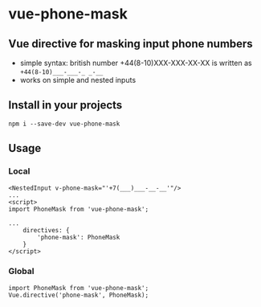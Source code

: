# vue-phone-mask

## Vue directive for masking input phone numbers
* simple syntax: british number +44(8-10)XXX-XXX-XX-XX is written as `+44(8-10)___-___-_ _-__`
* works on simple and nested inputs

## Install in your projects
```
npm i --save-dev vue-phone-mask
```

## Usage

### Local
    <NestedInput v-phone-mask="'+7(___)___-__-__'"/>
    ...
    <script>
    import PhoneMask from 'vue-phone-mask';

    ...
        directives: {
            'phone-mask': PhoneMask
        }    
    </script>

### Global
    import PhoneMask from 'vue-phone-mask';
    Vue.directive('phone-mask', PhoneMask);